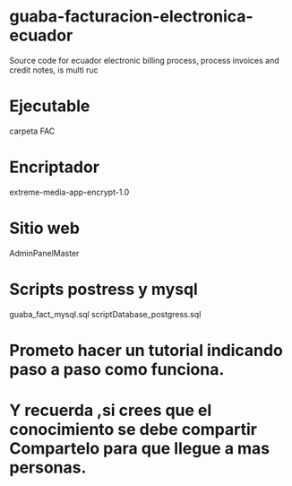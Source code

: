# guaba-facturacion-electronica-ecuador
 Source code for ecuador electronic billing process, process invoices and credit notes, is multi ruc
# Ejecutable
 carpeta FAC
# Encriptador
 extreme-media-app-encrypt-1.0
# Sitio web
 AdminPanelMaster
# Scripts postress y mysql
guaba_fact_mysql.sql
scriptDatabase_postgress.sql

# Prometo hacer un tutorial indicando paso a paso como funciona.
# Y recuerda ,si crees que el conocimiento se debe compartir Compartelo para que llegue a mas personas.
 
  
 
